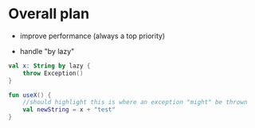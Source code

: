 # Overall plan

- improve performance (always a top priority)

- handle "by lazy"

```kotlin
val x: String by lazy {
    throw Exception()
}

fun useX() {
    //should highlight this is where an exception "might" be thrown
    val newString = x + "test"
}
```